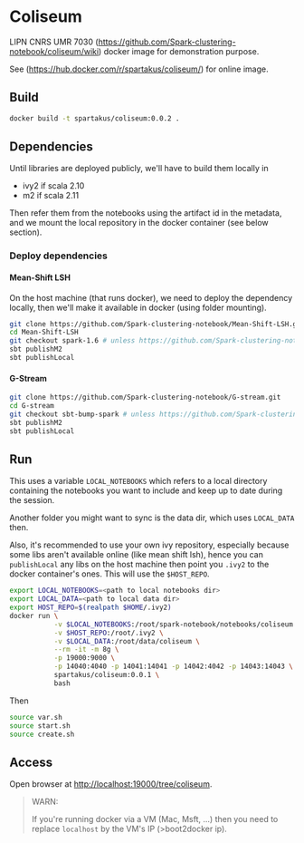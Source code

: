 # Coliseum
LIPN CNRS UMR 7030  (https://github.com/Spark-clustering-notebook/coliseum/wiki) docker image for demonstration purpose.

See (https://hub.docker.com/r/spartakus/coliseum/) for online image.

## Build
```bash
docker build -t spartakus/coliseum:0.0.2 .
```

## Dependencies
Until libraries are deployed publicly, we'll have to build them locally in 
* ivy2 if scala 2.10
* m2 if scala 2.11

Then refer them from the notebooks using the artifact id in the metadata, and we mount the local repository in the docker container (see below section).

### Deploy dependencies
#### Mean-Shift LSH
On the host machine (that runs docker), we need to deploy the dependency locally, then we'll make it available in docker (using folder mounting).


```sh
git clone https://github.com/Spark-clustering-notebook/Mean-Shift-LSH.git
cd Mean-Shift-LSH
git checkout spark-1.6 # unless https://github.com/Spark-clustering-notebook/Mean-Shift-LSH/pull/1 is merged
sbt publishM2
sbt publishLocal
```

#### G-Stream

```sh
git clone https://github.com/Spark-clustering-notebook/G-stream.git
cd G-stream
git checkout sbt-bump-spark # unless https://github.com/Spark-clustering-notebook/G-stream/pull/1
sbt publishM2
sbt publishLocal
```


## Run
This uses a variable `LOCAL_NOTEBOOKS` which refers to a local directory containing the notebooks you want to include and keep up to date during the session.

Another folder you might want to sync is the data dir, which uses `LOCAL_DATA` then.

Also, it's recommended to use your own ivy repository, especially because some libs aren't available online (like mean shift lsh), hence you can `publishLocal` any libs on the host machine then point you `.ivy2` to the docker container's ones. This will use the `$HOST_REPO`.


```bash
export LOCAL_NOTEBOOKS=<path to local notebooks dir>
export LOCAL_DATA=<path to local data dir>
export HOST_REPO=$(realpath $HOME/.ivy2)
docker run \
           -v $LOCAL_NOTEBOOKS:/root/spark-notebook/notebooks/coliseum \
           -v $HOST_REPO:/root/.ivy2 \
           -v $LOCAL_DATA:/root/data/coliseum \
           --rm -it -m 8g \
           -p 19000:9000 \
           -p 14040:4040 -p 14041:14041 -p 14042:4042 -p 14043:14043 \
           spartakus/coliseum:0.0.1 \
           bash
```

Then
```bash
source var.sh
source start.sh
source create.sh
```

## Access
Open browser at [http://localhost:19000/tree/coliseum](http://localhost:19000/tree/coliseum).

> WARN:
> 
> If you're running docker via a VM (Mac, Msft, ...) then you need to replace `localhost` by the VM's IP (>boot2docker  ip).
